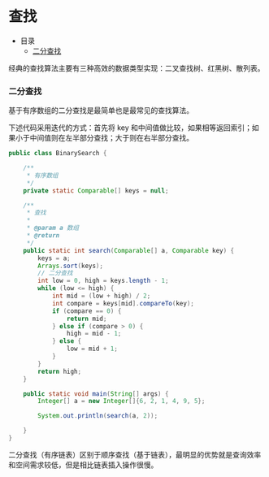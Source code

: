 # 查找

- 目录
    - [二分查找](#二分查找)

经典的查找算法主要有三种高效的数据类型实现：二叉查找树、红黑树、散列表。

### 二分查找

基于有序数组的二分查找是最简单也是最常见的查找算法。

下述代码采用迭代的方式：首先将 key 和中间值做比较，如果相等返回索引；如果小于中间值则在左半部分查找；大于则在右半部分查找。

```java
public class BinarySearch {

    /**
     * 有序数组
     */
    private static Comparable[] keys = null;

    /**
     * 查找
     *
     * @param a 数组
     * @return
     */
    public static int search(Comparable[] a, Comparable key) {
        keys = a;
        Arrays.sort(keys);
        // 二分查找
        int low = 0, high = keys.length - 1;
        while (low <= high) {
            int mid = (low + high) / 2;
            int compare = keys[mid].compareTo(key);
            if (compare == 0) {
                return mid;
            } else if (compare > 0) {
                high = mid - 1;
            } else {
                low = mid + 1;
            }
        }
        return high;
    }

    public static void main(String[] args) {
        Integer[] a = new Integer[]{6, 2, 1, 4, 9, 5};

        System.out.println(search(a, 2));

    }
}
```

二分查找（有序链表）区别于顺序查找（基于链表），最明显的优势就是查询效率和空间需求较低，但是相比链表插入操作很慢。